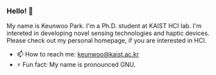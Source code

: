 ### Hello! 👋

My name is Keunwoo Park. I'm a Ph.D. student at KAIST HCI lab.
I'm intereted in developing novel sensing technologies and haptic devices.
Please check out my personal homepage, if you are interested in HCI.

- 📫 How to reach me: keunwoo@kaist.ac.kr
- ⚡ Fun fact: My name is pronounced GNU.

<!--
**KeunwooPark/KeunwooPark** is a ✨ _special_ ✨ repository because its `README.md` (this file) appears on your GitHub profile.

Here are some ideas to get you started:

- 🔭 I’m currently working on ...
- 🌱 I’m currently learning ...
- 👯 I’m looking to collaborate on ...
- 🤔 I’m looking for help with ...
- 💬 Ask me about ...
- 📫 How to reach me: ...
- 😄 Pronouns: ...
- ⚡ Fun fact: ...
-->
